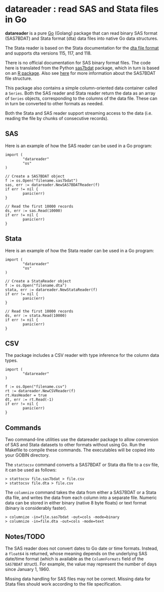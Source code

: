 datareader : read SAS and Stata files in Go
=========================

__datareader__ is a pure [Go](https://golang.org) (Golang) package
that can read binary SAS format (SAS7BDAT) and Stata format (dta) data
files into native Go data structures.

The Stata reader is based on the Stata documentation for the [dta file
format](http://www.stata.com/help.cgi?dta) and supports dta versions
115, 117, and 118.

There is no official documentation for SAS binary format files.  The
code here is translated from the Python
[sas7bdat](https://pypi.python.org/pypi/sas7bdat) package, which in
turn is based on an [R
package](https://github.com/BioStatMatt/sas7bdat).  Also see
[here](https://cran.r-project.org/web/packages/sas7bdat/vignettes/sas7bdat.pdf)
for more information about the SAS7BDAT file structure.

This package also contains a simple column-oriented data container
called a `Series`.  Both the SAS reader and Stata reader return the
data as an array of `Series` objects, corresponding to the columns of
the data file.  These can in turn be converted to other formats as
needed.

Both the Stata and SAS reader support streaming access to the data
(i.e. reading the file by chunks of consecutive records).

## SAS

Here is an example of how the SAS reader can be used in a Go program:

```
import (
        "datareader"
        "os"
)

// Create a SAS7BDAT object
f := os.Open("filename.sas7bdat")
sas, err := datareader.NewSAS7BDATReader(f)
if err != nil {
        panic(err)
}

// Read the first 10000 records
ds, err := sas.Read(10000)
if err != nil {
        panic(err)
}
```

## Stata

Here is an example of how the Stata reader can be used in a Go program:

```
import (
        "datareader"
        "os"
)

// Create a StataReader object
f := os.Open("filename.dta")
stata, err := datareader.NewStataReader(f)
if err != nil {
        panic(err)
}

// Read the first 10000 records
ds, err := stata.Read(10000)
if err != nil {
        panic(err)
}
```

## CSV

The package includes a CSV reader with type inference for the column data types.

```
import (
        "datareader"
)

f := os.Open("filename.csv")
rt := datareader.NewCSVReader(f)
rt.HasHeader = true
dt, err := rt.Read(-1)
if err != nil {
        panic(err)
}
```

## Commands

Two command-line utilities use the datareader package to allow
conversion of SAS and Stata datasets to other formats without using
Go.  Run the Makefile to compile these commands.  The executables will
be copied into your GOBIN directory.

The `stattocsv` command converts a SAS7BDAT or Stata dta file to a csv
file, it can be used as follows:

```
> stattocsv file.sas7bdat > file.csv
> stattocsv file.dta > file.csv
```

The `columnize` command takes the data from either a SAS7BDAT or a
Stata dta file, and writes the data from each column into a separate
file.  Numeric data can be stored in either binary (native 8 byte
floats) or text format (binary is considerably faster).

```
> columnize -in=file.sas7bdat -out=cols -mode=binary
> columnize -in=file.dta -out=cols -mode=text
```

## Notes/TODO

The SAS reader does not convert dates to Go date or time formats.
Instead, a `float64` is returned, whose meaning depends on the
underlying SAS date/time format (which is available as the
`ColumnFormats` field of the `SAS7BDAT` struct).  For example, the
value may represent the number of days since January 1, 1960.

Missing data handling for SAS files may not be correct.  Missing data
for Stata files should work according to the file specification.


